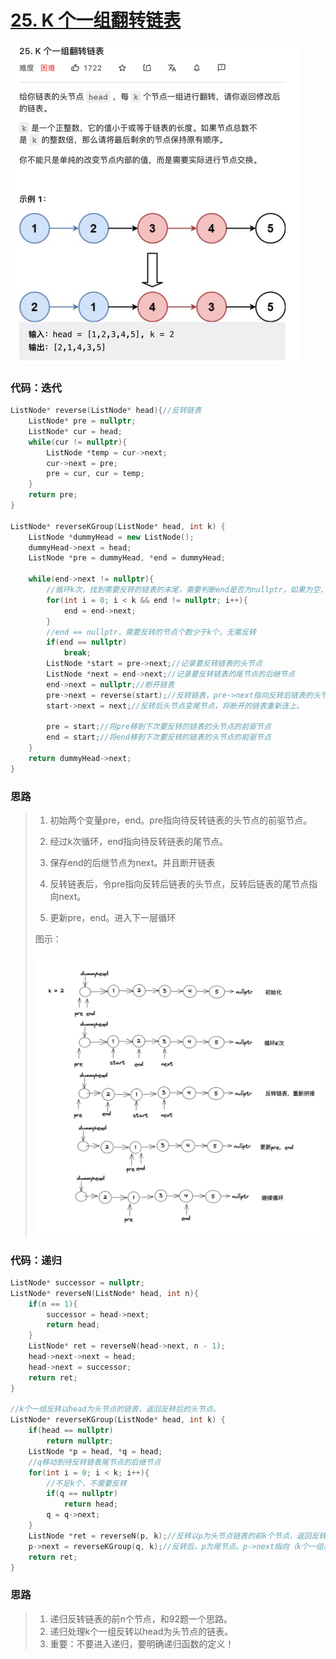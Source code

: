 # [25. K 个一组翻转链表](https://leetcode.cn/problems/reverse-nodes-in-k-group/)

<img src="https://raw.githubusercontent.com/damenshi/myImage/main/img/image-20220715162940444.png" alt="image-20220715162940444" style="zoom:50%;" />

### 代码：迭代
```c++
ListNode* reverse(ListNode* head){//反转链表
    ListNode* pre = nullptr;
    ListNode* cur = head;
    while(cur != nullptr){
        ListNode *temp = cur->next;
        cur->next = pre;
        pre = cur, cur = temp;
    }
    return pre;
}

ListNode* reverseKGroup(ListNode* head, int k) {
    ListNode *dummyHead = new ListNode();
    dummyHead->next = head;
    ListNode *pre = dummyHead, *end = dummyHead;

    while(end->next != nullptr){
      	//循环k次，找到需要反转的链表的末尾，需要判断end是否为nullptr，如果为空，end->next会报错。
        for(int i = 0; i < k && end != nullptr; i++){
            end = end->next;
        }
      	//end == nullptr，需要反转的节点个数少于k个，无需反转
        if(end == nullptr)
            break;
        ListNode *start = pre->next;//记录要反转链表的头节点
        ListNode *next = end->next;//记录要反转链表的尾节点的后继节点
        end->next = nullptr;//断开链表
        pre->next = reverse(start);//反转链表，pre->next指向反转后链表的头节点
        start->next = next;//反转后头节点变尾节点，将断开的链表重新连上。

        pre = start;//将pre移到下次要反转的链表的头节点的前驱节点
        end = start;//将end移到下次要反转的链表的头节点的前驱节点
    }
    return dummyHead->next;
}
```
### 思路
>1. 初始两个变量pre，end。pre指向待反转链表的头节点的前驱节点。
>
>2. 经过k次循环，end指向待反转链表的尾节点。
>
>3. 保存end的后继节点为next。并且断开链表
>
>4. 反转链表后，令pre指向反转后链表的头节点，反转后链表的尾节点指向next。
>
>5. 更新pre，end。进入下一层循环
>
>   图示：
>
>   <img src="https://raw.githubusercontent.com/damenshi/myImage/main/img/image-20220715172028037.png" alt="image-20220715172028037" style="zoom:50%;" />

### 代码：递归
```C++
ListNode* successor = nullptr;
ListNode* reverseN(ListNode* head, int n){
    if(n == 1){
        successor = head->next;
        return head;
    }
    ListNode* ret = reverseN(head->next, n - 1);
    head->next->next = head;
    head->next = successor;
    return ret;
}

//k个一组反转以head为头节点的链表，返回反转后的头节点。
ListNode* reverseKGroup(ListNode* head, int k) {
    if(head == nullptr)
        return nullptr;
    ListNode *p = head, *q = head;
  	//q移动到待反转链表尾节点的后继节点
    for(int i = 0; i < k; i++){
      	//不足k个，不需要反转
        if(q == nullptr)
            return head;
        q = q->next;
    }
    ListNode *ret = reverseN(p, k);//反转以p为头节点链表的前k个节点，返回反转后的头节点。
    p->next = reverseKGroup(q, k);//反转后，p为尾节点。p->next指向（k个一组反转以q为头节点的链表，返回反转后的头节点。）
    return ret;
}
```
### 思路

> 1. 递归反转链表的前n个节点，和92题一个思路。
> 2. 递归处理k个一组反转以head为头节点的链表。
> 3. 重要：不要进入递归，要明确递归函数的定义！